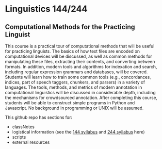 Linguistics 144/244
===================
Computational Methods for the Practicing Linguist
-------------------------------------------------

This course is a practical tour of computational methods that will be useful for practicing linguists. The basics of how text files are encoded on computational devices will be discussed, as well as common methods for manipulating these files, extracting their contents, and converting between formats. In addition, modern tools and algorithms for indexation and search, including regular expression grammars and databases, will be covered. Students will learn how to train some common tools (e.g., concordances, indices, part of speech taggers, chunkers, and parsers) in a variety of languages. The tools, methods, and metrics of modern annotation in computational linguistics will be discussed in considerable depth, including the mechanisms for crowdsourced annotation. After completing this course, students will be able to construct simple programs in Python and Javascript. No background in programming or UNIX will be assumed.

This github repo has sections for:

* classNotes
* logistical information (see the [144 syllabus](https://github.com/panand/ComputationalMethods/blob/master/logistics/syllabus144.pdf) and [244 syllabus](https://github.com/panand/ComputationalMethods/blob/master/logistics/syllabus244.pdf) here)
* scripts
* external resources
